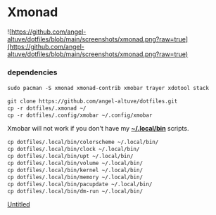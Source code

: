 # Xmonad

![https://github.com/angel-altuve/dotfiles/blob/main/screenshots/xmonad.png?raw=true](https://github.com/angel-altuve/dotfiles/blob/main/screenshots/xmonad.png?raw=true)

### dependencies

`sudo pacman -S xmonad xmonad-contrib xmobar trayer xdotool stack` 

```
git clone https://github.com/angel-altuve/dotfiles.git
cp -r dotfiles/.xmonad ~/
cp -r dotfiles/.config/xmobar ~/.config/xmobar
```

Xmobar will not work if you don't have my **[~/.local/bin](https://github.com/angel-altuve/dotfiles/tree/main/.local%20/bin)** scripts.

```
cp dotfiles/.local/bin/colorscheme ~/.local/bin/
cp dotfiles/.local/bin/clock ~/.local/bin/
cp dotfiles/.local/bin/upt ~/.local/bin/
cp dotfiles/.local/bin/volume ~/.local/bin/
cp dotfiles/.local/bin/kernel ~/.local/bin/
cp dotfiles/.local/bin/memory ~/.local/bin/
cp dotfiles/.local/bin/pacupdate ~/.local/bin/
cp dotfiles/.local/bin/dm-run ~/.local/bin/
```

[Untitled](https://www.notion.so/a6811b23caff42338ad42147bbd7aa13)